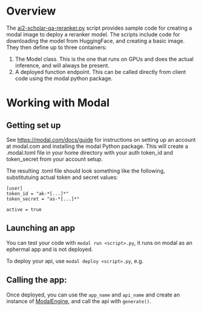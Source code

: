 # Overview
The [ai2-scholar-qa-reranker.py](https://github.com/allenai/ai2-scholarqa-lib/blob/main/api/scholarqa/rag/reranker/ai2-scholar-qa-reranker.py)
script provides sample code for creating a modal image to deploy a reranker model.
The scripts include code for downloading the model from HuggingFace, and creating
a basic image. They then define up to three containers:
1. The Model class. This is the one that runs on GPUs and does the actual inference,
and will always be present.
2. A deployed function endpoint. This can be called directly from client code using the
modal python package.

# Working with Modal

## Getting set up

See https://modal.com/docs/guide for instructions on setting up an account at modal.com
and installing the modal Python package. This will create a .modal.toml file in your
home directory with your auth token_id and token_secret from your account setup.

The resulting .toml file should look something like the following,
substitutuing actual token and secret values:
```
[user]
token_id = "ak-*[...]*"
token_secret = "as-*[...]*"

active = true
```

## Launching an app

You can test your code with
`modal run <script>.py`, it runs on modal as an ephermal app and is not deployed.

To deploy your api, use `modal deploy <script>.py`, e.g.

## Calling the app:

Once deployed, you can use the `app_name` and `api_name` and create an instance of [ModalEngine](https://github.com/allenai/ai2-scholarqa-lib/blob/21336d381f73f46d5896f6fcc78d678eb21034a3/api/scholarqa/rag/reranker/modal_engine.py#L25),
and call the api with `generate()`.


